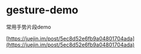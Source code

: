 # gesture-demo
常用手势片段demo

[https://juejin.im/post/5ec8d52e6fb9a04801704ada](https://juejin.im/post/5ec8d52e6fb9a04801704ada)
